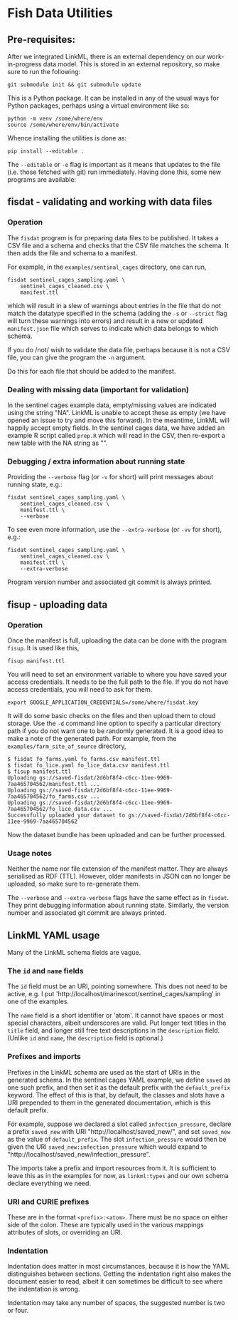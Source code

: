 # Fish Data Utilities

## Pre-requisites:

After we integrated LinkML, there is an external dependency on our
work-in-progress data model. This is stored in an external repository,
so make sure to run the following:

    git submodule init && git submodule update

This is a Python package. It can be installed in any of the usual ways
for Python packages, perhaps using a virtual environment like so:

    python -m venv /some/where/env
    source /some/where/env/bin/activate

Whence installing the utilities is done as:

	pip install --editable .

The `--editable` or `-e` flag is important as it means that updates
to the file (i.e. those fetched with git) run immediately. Having done
this, some new programs are available:

## fisdat - validating and working with data files
### Operation

The `fisdat` program is for preparing data files to be published. 
It takes a CSV file and a schema and checks that the CSV file matches
the schema. It then adds the file and schema to a manifest.

For example, in the `examples/sentinal_cages` directory, one can
run,

	fisdat sentinel_cages_sampling.yaml \
	    sentinel_cages_cleaned.csv \
		manifest.ttl

which will result in a slew of warnings about entries in the file
that do not match the datatype specified in the schema (adding the
`-s` or `--strict` flag will turn these warnings into errors) and
result in a new or updated `manifest.json` file which serves to
indicate which data belongs to which schema.

If you do /not/ wish to validate the data file, perhaps because
it is not a CSV file, you can give the program the `-n` argument.

Do this for each file that should be added to the manifest.

### Dealing with missing data (important for validation)

In the sentinel cages example data, empty/missing values are indicated
using the string "NA". LinkML is unable to accept these as empty (we
have opened an issue to try and move this forward). In the meantime,
LinkML will happily accept empty fields. In the sentinel cages data,
we have added an example R script called `prep.R` which will read in
the CSV, then re-export a new table with the NA string as "".

### Debugging / extra information about running state

Providing the `--verbose` flag (or `-v` for short) will print messages
about running state, e.g.:

	fisdat sentinel_cages_sampling.yaml \
	    sentinel_cages_cleaned.csv \
		manifest.ttl \
		--verbose

To see even more information, use the `--extra-verbose` (or `-vv` for 
short), e.g.: 

	fisdat sentinel_cages_sampling.yaml \
	    sentinel_cages_cleaned.csv \
		manifest.ttl \
		--extra-verbose

Program version number and associated git commit is always printed.

## fisup - uploading data
### Operation

Once the manifest is full, uploading the data can be done with the
program `fisup`. It is used like this,

	fisup manifest.ttl

You will need to set an environment variable to where you have
saved your access credentials. It needs to be the full path to
the file. If you do not have access credentials, you will need
to ask for them.

	export GOOGLE_APPLICATION_CREDENTIALS=/some/where/fisdat.key

It will do some basic checks on the files and then upload them to
cloud storage. Use the `-d` command line option to specify a 
particular directory path if you do not want one to be randomly
generated. It is a good idea to make a note of the generated 
path. For example, from the `examples/farm_site_af_source` 
directory,

	$ fisdat fo_farms.yaml fo_farms.csv manifest.ttl
	$ fisdat fo_lice.yaml fo_lice_data.csv manifest.ttl           
	$ fisup manifest.ttl
	Uploading gs://saved-fisdat/2d6bf8f4-c6cc-11ee-9969-7aa465704562/manifest.ttl ...
	Uploading gs://saved-fisdat/2d6bf8f4-c6cc-11ee-9969-7aa465704562/fo_farms.csv ...
	Uploading gs://saved-fisdat/2d6bf8f4-c6cc-11ee-9969-7aa465704562/fo_lice_data.csv ...
	Successfully uploaded your dataset to gs://saved-fisdat/2d6bf8f4-c6cc-11ee-9969-7aa465704562

Now the dataset bundle has been uploaded and can be further
processed.

### Usage notes

Neither the name nor file extension of the manifest matter. They are
always serialised as RDF (TTL). However, older manifests in JSON can
no longer be uploaded, so make sure to re-generate them.

The `--verbose` and `--extra-verbose` flags have the same effect as in
`fisdat`. They print debugging information about running state. 
Similarly, the version number and associated git commit are always
printed.

## LinkML YAML usage

Many of the LinkML schema fields are vague. 

### The `id` and `name` fields
The `id` field must be an URI, pointing somewhere. This does not need to be active, e.g. I put 'http://localhost/marinescot/sentinel_cages/sampling' in one of the examples.

The `name` field is a short identifier or 'atom'. It cannot have spaces or most special characters, albeit underscores are valid. Put longer text titles in the `title` field, and longer still free text descriptions in the `description` field. (Unlike `id` and `name`, the `description` field is optional.)

### Prefixes and imports

Prefixes in the LinkML schema are used as the start of URIs in the generated schema. In the sentinel cages YAML example, we define `saved` as one such prefix, and then set it as the default prefix with the `default_prefix` keyword. The effect of this is that, by default, the classes and slots have a URI prepended to them in the generated documentation, which is this default prefix.

For example, suppose we declared a slot called `infection_pressure`, declare a prefix `saved_new` with URI "http://localhost/saved_new/", and set `saved_new` as the value of `default_prefix`. The slot `infection_pressure` would then be given the URI `saved_new:infection_pressure` which would expand to "http://localhost/saved_new/infection_pressure".

The imports take a prefix and import resources from it. It is sufficient to leave this as in the examples for now, as `linkml:types` and our own schema declare everything we need.

### URI and CURIE prefixes

These are in the format `<prefix>:<atom>`. There must be no space on either side of the colon. These are typically used in the various mappings attributes of slots, or overriding an URI.

### Indentation

Indentation does matter in most circumstances, because it is how the YAML distinguishes between sections. Getting the indentation right also makes the document easier to read, albeit it can sometimes be difficult to see where the indentation is wrong.

Indentation may take any number of spaces, the suggested number is two or four.
